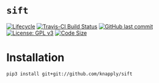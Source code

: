 
# `sift`

<!-- badges: start -->
<!-- [![Build][https://github.com/huggingface/tokenizers/workflows/Rust/badge.svg](https://github.com/knapply/sift/actions)] -->
<!-- [![crates.io](https://img.shields.io/crates/v/sift.svg)](https://crates.io/crates/sift) -->
[![Lifecycle](https://img.shields.io/badge/lifecycle-experimental-orange.svg)]()
[![Travis-CI Build Status](https://travis-ci.org/knapply/sift.svg?branch=master)](https://travis-ci.org/knapply/sift)
[![GitHub last commit](https://img.shields.io/github/last-commit/knapply/sift.svg)](https://github.com/knapply/sift/commits/master)
[![License: GPL v3](https://img.shields.io/badge/License-GPLv3-blue.svg)](https://www.gnu.org/licenses/gpl-3.0)
[![Code Size](https://img.shields.io/github/languages/code-size/knapply/sift.svg)](https://github.com/knapply/sift)
<!-- badges: end -->


# Installation

```sh
pip3 install git+git://github.com/knapply/sift
```

<!-- # Usage -->

